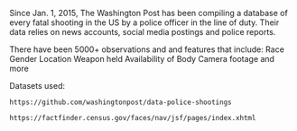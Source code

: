 Since Jan. 1, 2015, The Washington Post has been compiling a database of every fatal shooting in the US by a police officer in the line of duty.  Their data relies on news accounts, social media postings and police reports.  

There have been 5000+ observations and and features that include:
Race
Gender
Location
Weapon held
Availability of Body Camera footage and more

Datasets used:  

    https://github.com/washingtonpost/data-police-shootings
                
    https://factfinder.census.gov/faces/nav/jsf/pages/index.xhtml 

